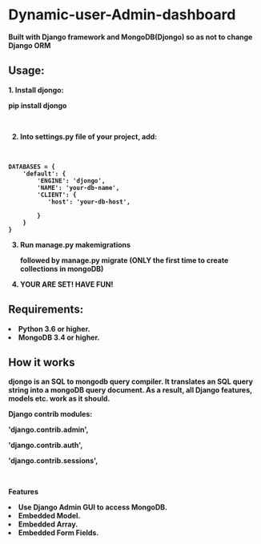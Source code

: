 # Dynamic-user-Admin-dashboard
<b>Built with Django framework and MongoDB(Djongo) so as not to change Django ORM<br/>
<h2>Usage:</h2>
1. <strong>Install djongo:</strong>
    <p>pip install djongo</p>
<br/>

2. <p>Into settings.py file of your project, add:</p>
<br/>


    DATABASES = {
        'default': {
            'ENGINE': 'djongo',
            'NAME': 'your-db-name',
            'CLIENT': {
               'host': 'your-db-host',
               
            }
        }
    }
    
3. <p>Run manage.py makemigrations <app_name></p>  
   <p>followed by manage.py migrate (ONLY the first time to create collections in mongoDB)</p>
 
4. YOUR ARE SET! HAVE FUN!


<h2>Requirements:</h2>

<li> Python 3.6 or higher.</li>

<li> MongoDB 3.4 or higher.</li>


<h2>How it works</h2>
<p>djongo is an SQL to mongodb query compiler. It translates an SQL query string into a mongoDB query document. As a result, all Django features, models etc. work as it should.</p>

<strong>Django contrib modules:</strong>

  
<p>'django.contrib.admin',</p>
<p>'django.contrib.auth',</p>    
<p>'django.contrib.sessions',</p>

<br/>

<b>Features</b>
<li>Use Django Admin GUI to access MongoDB.</li>
<li>Embedded Model.</li>
<li>Embedded Array.</li>
<li>Embedded Form Fields.</li>
